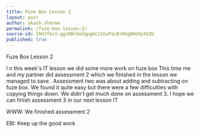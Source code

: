 ```yaml
---
title: Fuze Box Lesson 2
layout: post
author: akash.sharma
permalink: /fuze-box-lesson-2/
source-id: 1hHJfkxI-ggzDWl6wSqpgkCz1GuPaiBrDhg8HS9yXXZU
published: true
---
```

Fuze Box Lesson 2

I n this week's IT lesson we did some more work on fuze box This time me and my partner did assessment 2 which we finished in the lesson we managed to save . Assessment two was about adding and subtracting on fuze box. We found it quite easy but there were a few difficulties with copying things down. We didn't get much done on assessment 3. I hope we can finish assessment 3 in our next lesson IT

WWW: We finished assessment 2 

EBI: Keep up the good work 

